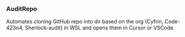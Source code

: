 ### AuditRepo 

Automates cloning GitHub repo into dir based on the org (Cyfrin, Code-423n4, Sherlock-audit) in WSL and opens them in Cursor or VSCode.
